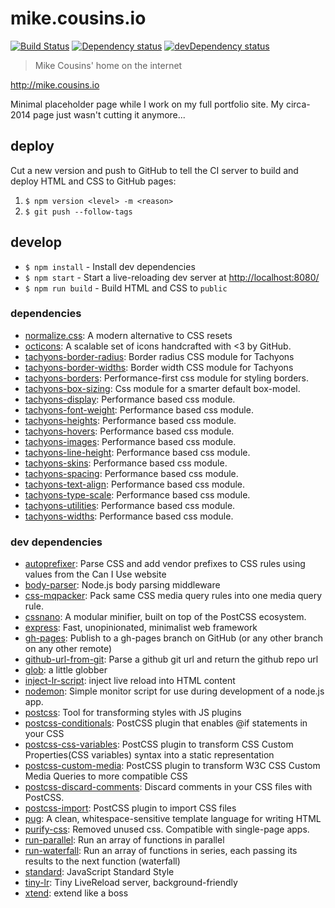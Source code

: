 # mike.cousins.io

[![Build Status][travis-shield]][travis]
[![Dependency status][david-shield]][david]
[![devDependency status][david-dev-shield]][david-dev]

> Mike Cousins' home on the internet

<http://mike.cousins.io>

Minimal placeholder page while I work on my full portfolio site. My circa-2014 page just wasn't cutting it anymore...

## deploy

Cut a new version and push to GitHub to tell the CI server to build and deploy HTML and CSS to GitHub pages:

1. `$ npm version <level> -m <reason>`
2. `$ git push --follow-tags`

## develop

- `$ npm install` - Install dev dependencies
- `$ npm start` - Start a live-reloading dev server at <http://localhost:8080/>
- `$ npm run build` - Build HTML and CSS to `public`

### dependencies

- [normalize.css](https://github.com/necolas/normalize.css): A modern alternative to CSS resets
- [octicons](https://github.com/primer/octicons): A scalable set of icons handcrafted with <3 by GitHub.
- [tachyons-border-radius](https://github.com/tachyons-css/tachyons-border-radius): Border radius CSS module for Tachyons
- [tachyons-border-widths](https://github.com/tachyons-css/tachyons-border-widths): Border width CSS module for Tachyons
- [tachyons-borders](https://github.com/tachyons-css/tachyons-borders): Performance-first css module for styling borders.
- [tachyons-box-sizing](https://github.com/tachyons-css/tachyons-box-sizing): Css module for a smarter default box-model.
- [tachyons-display](https://github.com/tachyons-css/tachyons-display): Performance based css module.
- [tachyons-font-weight](https://github.com/tachyons-css/tachyons-font-weight): Performance based css module.
- [tachyons-heights](https://github.com/tachyons-css/tachyons-heights): Performance based css module.
- [tachyons-hovers](https://github.com/tachyons-css/tachyons-hovers): Performance based css module.
- [tachyons-images](https://github.com/tachyons-css/tachyons-images): Performance based css module.
- [tachyons-line-height](https://github.com/tachyons-css/tachyons-line-height): Performance based css module.
- [tachyons-skins](https://github.com/tachyons-css/tachyons-skins): Performance based css module.
- [tachyons-spacing](https://github.com/tachyons-css/tachyons-spacing): Performance based css module.
- [tachyons-text-align](https://github.com/tachyons-css/tachyons-text-align): Performance based css module.
- [tachyons-type-scale](https://github.com/tachyons-css/tachyons-type-scale): Performance based css module.
- [tachyons-utilities](https://github.com/tachyons-css/tachyons-utilities): Performance based css module.
- [tachyons-widths](https://github.com/tachyons-css/tachyons-widths): Performance based css module.

### dev dependencies

- [autoprefixer](https://github.com/postcss/autoprefixer): Parse CSS and add vendor prefixes to CSS rules using values from the Can I Use website
- [body-parser](https://github.com/expressjs/body-parser): Node.js body parsing middleware
- [css-mqpacker](https://github.com/hail2u/node-css-mqpacker): Pack same CSS media query rules into one media query rule.
- [cssnano](https://github.com/ben-eb/cssnano): A modular minifier, built on top of the PostCSS ecosystem.
- [express](https://github.com/expressjs/express): Fast, unopinionated, minimalist web framework
- [gh-pages](https://github.com/tschaub/gh-pages): Publish to a gh-pages branch on GitHub (or any other branch on any other remote)
- [github-url-from-git](https://github.com/visionmedia/node-github-url-from-git): Parse a github git url and return the github repo url
- [glob](https://github.com/isaacs/node-glob): a little globber
- [inject-lr-script](https://github.com/mattdesl/inject-lr-script): inject live reload into HTML content
- [nodemon](https://github.com/remy/nodemon): Simple monitor script for use during development of a node.js app.
- [postcss](https://github.com/postcss/postcss): Tool for transforming styles with JS plugins
- [postcss-conditionals](https://github.com/andyjansson/postcss-conditionals): PostCSS plugin that enables @if statements in your CSS
- [postcss-css-variables](https://github.com/MadLittleMods/postcss-css-variables): PostCSS plugin to transform CSS Custom Properties(CSS variables) syntax into a static representation
- [postcss-custom-media](https://github.com/postcss/postcss-custom-media): PostCSS plugin to transform W3C CSS Custom Media Queries to more compatible CSS
- [postcss-discard-comments](https://github.com/ben-eb/postcss-discard-comments): Discard comments in your CSS files with PostCSS.
- [postcss-import](https://github.com/postcss/postcss-import): PostCSS plugin to import CSS files
- [pug](https://github.com/pugjs/pug): A clean, whitespace-sensitive template language for writing HTML
- [purify-css](https://github.com/purifycss/purifycss): Removed unused css. Compatible with single-page apps.
- [run-parallel](https://github.com/feross/run-parallel): Run an array of functions in parallel
- [run-waterfall](https://github.com/feross/run-waterfall): Run an array of functions in series, each passing its results to the next function (waterfall)
- [standard](https://github.com/feross/standard): JavaScript Standard Style
- [tiny-lr](https://github.com/mklabs/tiny-lr): Tiny LiveReload server, background-friendly
- [xtend](https://github.com/Raynos/xtend): extend like a boss

[travis]: https://travis-ci.org/mcous/mcous.github.io
[david]: https://david-dm.org/mcous/mcous.github.io/develop
[david-dev]: https://david-dm.org/mcous/mcous.github.io/develop?type=dev
[travis-shield]: https://img.shields.io/travis/mcous/mcous.github.io/develop.svg?style=flat-square&maxAge=3600	
[david-shield]: https://img.shields.io/david/mcous/mcous.github.io/develop.svg?style=flat-square&maxAge=3600	
[david-dev-shield]: https://img.shields.io/david/dev/mcous/mcous.github.io/develop.svg?style=flat-square&maxAge=3600	
